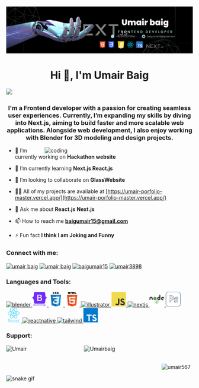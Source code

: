 ![logo](https://github.com/Umair567/Umair567/blob/main/White%20Minimalist%20Corporate%20Personal%20Profile%20LinkedIn%20Banner%20(3).png)
<h1 align="center" class="heading-element" dir="auto">Hi 👋, I'm Umair Baig</h1>
<img src="https://camo.githubusercontent.com/fe9172d4c1cdc25319390928e1100e7b086334c6c5af3df9433f8be754afcc7c/68747470733a2f2f726561646d652d747970696e672d7376672e6865726f6b756170702e636f6d2f3f666f6e743d5269676874656f75732673697a653d33352663656e7465723d74727565267643656e7465723d747275652677696474683d353030266865696768743d3730266475726174696f6e3d34303030266c696e65733d48692b5468657265212bf09f918b3b2b49276d2b506564726f2b4d756e697a213b" data-canonical-src="https://readme-typing-svg.herokuapp.com/?font=Righteous&amp;size=35&amp;center=true&amp;vCenter=true&amp;width=500&amp;height=70&amp;duration=4000&amp;lines=Hi+There!+👋;+I'm+Umair+Baig!;" style="max-width: 100%;">

<h3 align="center">I'm a Frontend developer with a passion for creating seamless user experiences. Currently, I’m expanding my skills by diving into Next.js, aiming to build faster and more scalable web applications. Alongside web development, I also enjoy working with Blender for 3D modeling and design projects.</h3>

<img align="right" alt="coding" width="400" src="https://camo.githubusercontent.com/2366b34bb903c09617990fb5fff4622f3e941349e846ddb7e73df872a9d21233/68747470733a2f2f63646e2e6472696262626c652e636f6d2f75736572732f3733303730332f73637265656e73686f74732f363538313234332f6176656e746f2e676966">

- 🔭 I’m currently working on **Hackathon website**

- 🌱 I’m currently learning **Next.js React.js**

- 👯 I’m looking to collaborate on **GlassWebsite**

- 👨‍💻 All of my projects are available at [https://umair-porfolio-master.vercel.app/](https://umair-porfolio-master.vercel.app/)

- 💬 Ask me about **React.js Next.js**

- 📫 How to reach me **baigumair15@gmail.com**

- ⚡ Fun fact **I think I am Joking and Funny**

<h3 align="left">Connect with me:</h3>
<p align="left">
<a href="https://linkedin.com/in/umair baig" target="blank"><img align="center" src="https://raw.githubusercontent.com/rahuldkjain/github-profile-readme-generator/master/src/images/icons/Social/linked-in-alt.svg" alt="umair baig" height="30" width="40" /></a>
<a href="https://fb.com/umair baig" target="blank"><img align="center" src="https://raw.githubusercontent.com/rahuldkjain/github-profile-readme-generator/master/src/images/icons/Social/facebook.svg" alt="umair baig" height="30" width="40" /></a>
<a href="https://instagram.com/baigumair15" target="blank"><img align="center" src="https://raw.githubusercontent.com/rahuldkjain/github-profile-readme-generator/master/src/images/icons/Social/instagram.svg" alt="baigumair15" height="30" width="40" /></a>
<a href="https://discord.gg/umair3898" target="blank"><img align="center" src="https://raw.githubusercontent.com/rahuldkjain/github-profile-readme-generator/master/src/images/icons/Social/discord.svg" alt="umair3898" height="30" width="40" /></a>
</p>

<h3 align="left">Languages and Tools:</h3>
<p align="left"> <a href="https://www.blender.org/" target="_blank" rel="noreferrer"> <img src="https://download.blender.org/branding/community/blender_community_badge_white.svg" alt="blender" width="40" height="40"/> </a> <a href="https://getbootstrap.com" target="_blank" rel="noreferrer"> <img src="https://raw.githubusercontent.com/devicons/devicon/master/icons/bootstrap/bootstrap-plain-wordmark.svg" alt="bootstrap" width="40" height="40"/> </a> <a href="https://www.w3schools.com/css/" target="_blank" rel="noreferrer"> <img src="https://raw.githubusercontent.com/devicons/devicon/master/icons/css3/css3-original-wordmark.svg" alt="css3" width="40" height="40"/> </a> <a href="https://www.w3.org/html/" target="_blank" rel="noreferrer"> <img src="https://raw.githubusercontent.com/devicons/devicon/master/icons/html5/html5-original-wordmark.svg" alt="html5" width="40" height="40"/> </a> <a href="https://www.adobe.com/in/products/illustrator.html" target="_blank" rel="noreferrer"> <img src="https://www.vectorlogo.zone/logos/adobe_illustrator/adobe_illustrator-icon.svg" alt="illustrator" width="40" height="40"/> </a> <a href="https://developer.mozilla.org/en-US/docs/Web/JavaScript" target="_blank" rel="noreferrer"> <img src="https://raw.githubusercontent.com/devicons/devicon/master/icons/javascript/javascript-original.svg" alt="javascript" width="40" height="40"/> </a> <a href="https://nextjs.org/" target="_blank" rel="noreferrer"> <img src="https://cdn.worldvectorlogo.com/logos/nextjs-2.svg" alt="nextjs" width="40" height="40"/> </a> <a href="https://nodejs.org" target="_blank" rel="noreferrer"> <img src="https://raw.githubusercontent.com/devicons/devicon/master/icons/nodejs/nodejs-original-wordmark.svg" alt="nodejs" width="40" height="40"/> </a> <a href="https://www.photoshop.com/en" target="_blank" rel="noreferrer"> <img src="https://raw.githubusercontent.com/devicons/devicon/master/icons/photoshop/photoshop-line.svg" alt="photoshop" width="40" height="40"/> </a> <a href="https://reactjs.org/" target="_blank" rel="noreferrer"> <img src="https://raw.githubusercontent.com/devicons/devicon/master/icons/react/react-original-wordmark.svg" alt="react" width="40" height="40"/> </a> <a href="https://reactnative.dev/" target="_blank" rel="noreferrer"> <img src="https://reactnative.dev/img/header_logo.svg" alt="reactnative" width="40" height="40"/> </a> <a href="https://tailwindcss.com/" target="_blank" rel="noreferrer"> <img src="https://www.vectorlogo.zone/logos/tailwindcss/tailwindcss-icon.svg" alt="tailwind" width="40" height="40"/> </a> <a href="https://www.typescriptlang.org/" target="_blank" rel="noreferrer"> <img src="https://raw.githubusercontent.com/devicons/devicon/master/icons/typescript/typescript-original.svg" alt="typescript" width="40" height="40"/> </a> </p>

<h3 align="left">Support:</h3>
<p><a href="https://www.buymeacoffee.com/Umair"> <img align="left" src="https://cdn.buymeacoffee.com/buttons/v2/default-yellow.png" height="50" width="210" alt="Umair" /></a><a href="https://ko-fi.com/Umairbaig"> <img align="left" src="https://cdn.ko-fi.com/cdn/kofi3.png?v=3" height="50" width="210" alt="Umairbaig" /></a></p><br><br>

<p><img align="center" src="https://github-readme-stats.vercel.app/api/top-langs?username=umair567&show_icons=true&locale=en&layout=compact" alt="umair567" /></p>

![snake gif](https://github.com/Umair567/Umair567/blob/output/ocean.gif)
